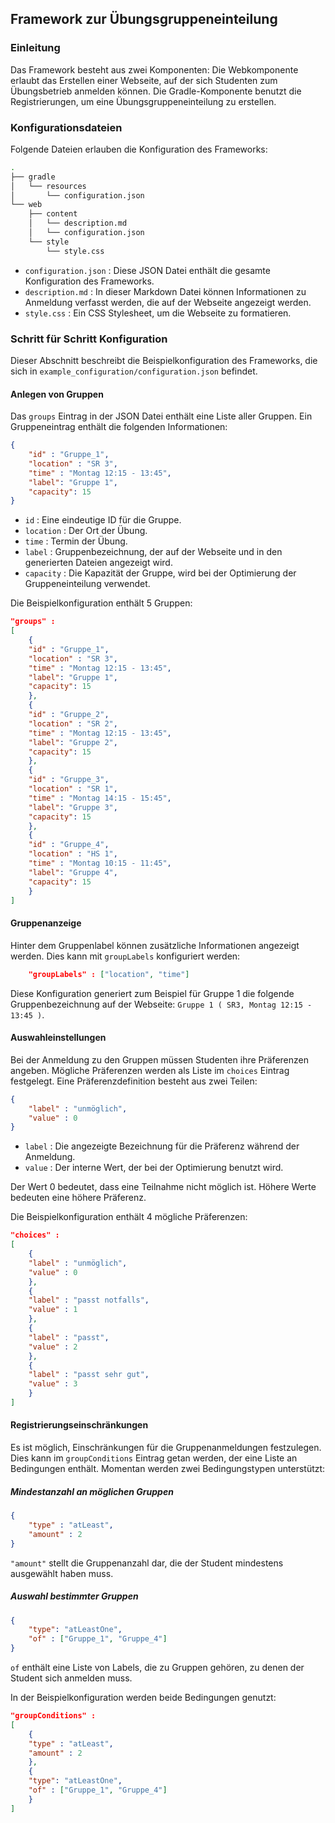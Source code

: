 ## Framework zur Übungsgruppeneinteilung

### Einleitung

Das Framework besteht aus zwei Komponenten:
Die Webkomponente erlaubt das Erstellen einer Webseite, auf der sich Studenten zum Übungsbetrieb anmelden können.
Die Gradle-Komponente benutzt die Registrierungen, um eine Übungsgruppeneinteilung zu erstellen.

### Konfigurationsdateien

Folgende Dateien erlauben die Konfiguration des Frameworks:

```sh
.
├── gradle
│   └── resources
│   	└── configuration.json
└── web
    ├── content
    │   └── description.md
    │   └── configuration.json
    └── style
        └── style.css
```

- `configuration.json` : Diese JSON Datei enthält die gesamte Konfiguration des Frameworks.
- `description.md` : In dieser Markdown Datei können Informationen zu Anmeldung verfasst werden, die auf der Webseite angezeigt werden.
- `style.css` : Ein CSS Stylesheet, um die Webseite zu formatieren.

### Schritt für Schritt Konfiguration

Dieser Abschnitt beschreibt die Beispielkonfiguration des Frameworks, die sich in `example_configuration/configuration.json` befindet.

#### Anlegen von Gruppen

Das `groups` Eintrag in der JSON Datei enthält eine Liste aller Gruppen.
Ein Gruppeneintrag enthält die folgenden Informationen:

```json
{
    "id" : "Gruppe_1",
    "location" : "SR 3",
    "time" : "Montag 12:15 - 13:45",
    "label": "Gruppe 1",
    "capacity": 15
}
```

- `id` : Eine eindeutige ID für die Gruppe.
- `location` : Der Ort der Übung.
- `time` : Termin der Übung.
- `label` : Gruppenbezeichnung, der auf der Webseite und in den generierten Dateien angezeigt wird.
- `capacity` : Die Kapazität der Gruppe, wird bei der Optimierung der Gruppeneinteilung verwendet.

Die Beispielkonfiguration enthält 5 Gruppen:

```json
"groups" :
[
    {
	"id" : "Gruppe_1",
	"location" : "SR 3",
	"time" : "Montag 12:15 - 13:45",
	"label": "Gruppe 1",
	"capacity": 15
    },
    {
	"id" : "Gruppe_2",
	"location" : "SR 2",
	"time" : "Montag 12:15 - 13:45",
	"label": "Gruppe 2",
	"capacity": 15
    },
    {
	"id" : "Gruppe_3",
	"location" : "SR 1",
	"time" : "Montag 14:15 - 15:45",
	"label": "Gruppe 3",
	"capacity": 15
    },
    {
	"id" : "Gruppe_4",
	"location" : "HS 1",
	"time" : "Montag 10:15 - 11:45",
	"label": "Gruppe 4",
	"capacity": 15
    }
]
```

#### Gruppenanzeige

Hinter dem Gruppenlabel können zusätzliche Informationen angezeigt werden.
Dies kann mit `groupLabels` konfiguriert werden:

```json
    "groupLabels" : ["location", "time"]
```

Diese Konfiguration generiert zum Beispiel für Gruppe 1 die folgende Gruppenbezeichnung auf der Webseite: `Gruppe 1 ( SR3, Montag 12:15 - 13:45 )`.

#### Auswahleinstellungen

Bei der Anmeldung zu den Gruppen müssen Studenten ihre Präferenzen angeben.
Mögliche Präferenzen werden als Liste im `choices` Eintrag festgelegt.
Eine Präferenzdefinition besteht aus zwei Teilen:

```json
{
    "label" : "unmöglich",
    "value" : 0
}
```

- `label` : Die angezeigte Bezeichnung für die Präferenz während der Anmeldung.
- `value` : Der interne Wert, der bei der Optimierung benutzt wird.

Der Wert 0 bedeutet, dass eine Teilnahme nicht möglich ist.
Höhere Werte bedeuten eine höhere Präferenz.

Die Beispielkonfiguration enthält 4 mögliche Präferenzen:

```json
"choices" :
[
    {
	"label" : "unmöglich",
	"value" : 0
    },
    {
	"label" : "passt notfalls",
	"value" : 1
    },
    {
	"label" : "passt",
	"value" : 2
    },
    {
	"label" : "passt sehr gut",
	"value" : 3
    }
]
```

#### Registrierungseinschränkungen

Es ist möglich, Einschränkungen für die Gruppenanmeldungen festzulegen.
Dies kann im `groupConditions` Eintrag getan werden, der eine Liste an Bedingungen enthält.
Momentan werden zwei Bedingungstypen unterstützt:

##### Mindestanzahl an möglichen Gruppen

```json
{
    "type" : "atLeast",
    "amount" : 2
}
```

`"amount"` stellt die Gruppenanzahl dar, die der Student mindestens ausgewählt haben muss.

##### Auswahl bestimmter Gruppen

```json
{
    "type": "atLeastOne",
    "of" : ["Gruppe_1", "Gruppe_4"]
}
```

`of` enthält eine Liste von Labels, die zu Gruppen gehören, zu denen der Student sich anmelden muss.

In der Beispielkonfiguration werden beide Bedingungen genutzt:

```json
"groupConditions" :
[
    {
	"type" : "atLeast",
	"amount" : 2
    },
    {
	"type": "atLeastOne",
	"of" : ["Gruppe_1", "Gruppe_4"]
    }
]
```

